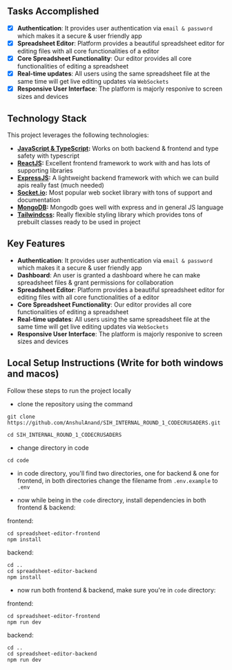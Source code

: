 ## Tasks Accomplished

- [x] **Authentication**: It provides user authentication via `email & password` which makes it a secure & user friendly app
- [x] **Spreadsheet Editor**: Platform provides a beautiful spreadsheet editor for editing files with all core functionalities of a editor
- [x] **Core Spreadsheet Functionality**: Our editor provides all core functionalities of editing a spreadsheet
- [x] **Real-time updates**: All users using the same spreadsheet file at the same time will get live editing updates via `WebSockets`
- [x] **Responsive User Interface**: The platform is majorly responive to screen sizes and devices

## Technology Stack

This project leverages the following technologies:

- **[JavaScript & TypeScript](https://www.typescriptlang.org/):** Works on both backend & frontend and type safety with typescript
- **[ReactJS](https://react.dev/):** Excellent frontend framework to work with and has lots of supporting libraries
- **[ExpressJS](https://expressjs.com/):** A lightweight backend framework with which we can build apis really fast (much needed)
- **[Socket.io](https://socket.io/):** Most popular web socket library with tons of support and documentation
- **[MongoDB](https://www.mongodb.com/):** Mongodb goes well with express and in general JS language
- **[Tailwindcss](https://tailwindcss.com/):** Really flexible styling library which provides tons of prebuilt classes ready to be used in project

## Key Features

- **Authentication**: It provides user authentication via `email & password` which makes it a secure & user friendly app
- **Dashboard**: An user is granted a dashboard where he can make spreadsheet files & grant permissions for collaboration
- **Spreadsheet Editor**: Platform provides a beautiful spreadsheet editor for editing files with all core functionalities of a editor
- **Core Spreadsheet Functionality**: Our editor provides all core functionalities of editing a spreadsheet
- **Real-time updates**: All users using the same spreadsheet file at the same time will get live editing updates via `WebSockets`
- **Responsive User Interface**: The platform is majorly responive to screen sizes and devices

## Local Setup Instructions (Write for both windows and macos)

Follow these steps to run the project locally

- clone the repository using the command

```
git clone https://github.com/AnshulAnand/SIH_INTERNAL_ROUND_1_CODECRUSADERS.git

cd SIH_INTERNAL_ROUND_1_CODECRUSADERS
```

- change directory in code

```
cd code
```

- in code directory, you'll find two directories, one for backend & one for frontend, in both directories change the filename from `.env.example` to `.env`

- now while being in the `code` directory, install dependencies in both frontend & backend:

frontend:

```
cd spreadsheet-editor-frontend
npm install
```

backend:

```
cd ..
cd spreadsheet-editor-backend
npm install
```

- now run both frontend & backend, make sure you're in `code` directory:

frontend:

```
cd spreadsheet-editor-frontend
npm run dev
```

backend:

```
cd ..
cd spreadsheet-editor-backend
npm run dev
```
